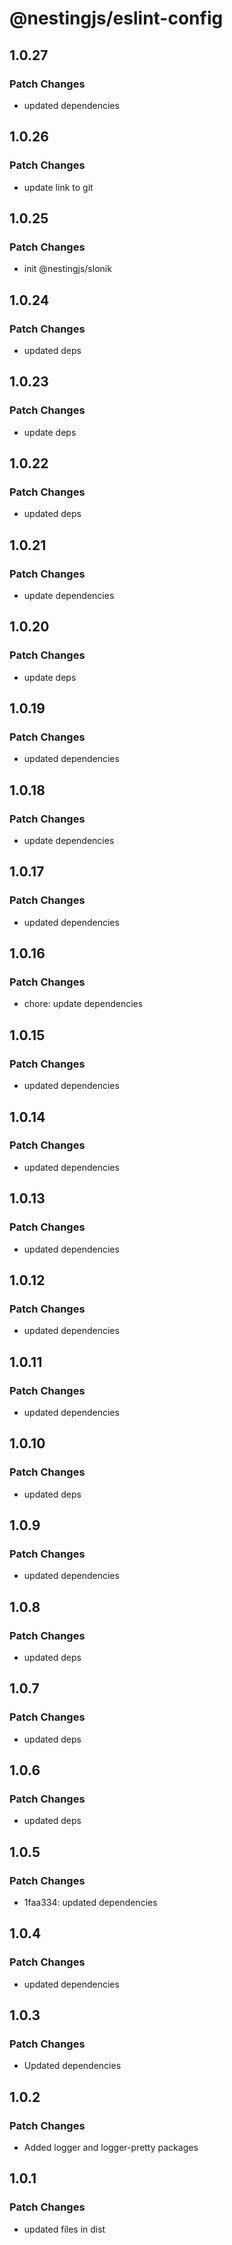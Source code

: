 # @nestingjs/eslint-config

## 1.0.27

### Patch Changes

- updated dependencies

## 1.0.26

### Patch Changes

- update link to git

## 1.0.25

### Patch Changes

- init @nestingjs/slonik

## 1.0.24

### Patch Changes

- updated deps

## 1.0.23

### Patch Changes

- update deps

## 1.0.22

### Patch Changes

- updated deps

## 1.0.21

### Patch Changes

- update dependencies

## 1.0.20

### Patch Changes

- update deps

## 1.0.19

### Patch Changes

- updated dependencies

## 1.0.18

### Patch Changes

- update dependencies

## 1.0.17

### Patch Changes

- updated dependencies

## 1.0.16

### Patch Changes

- chore: update dependencies

## 1.0.15

### Patch Changes

- updated dependencies

## 1.0.14

### Patch Changes

- updated dependencies

## 1.0.13

### Patch Changes

- updated dependencies

## 1.0.12

### Patch Changes

- updated dependencies

## 1.0.11

### Patch Changes

- updated dependencies

## 1.0.10

### Patch Changes

- updated deps

## 1.0.9

### Patch Changes

- updated dependencies

## 1.0.8

### Patch Changes

- updated deps

## 1.0.7

### Patch Changes

- updated deps

## 1.0.6

### Patch Changes

- updated deps

## 1.0.5

### Patch Changes

- 1faa334: updated dependencies

## 1.0.4

### Patch Changes

- updated dependencies

## 1.0.3

### Patch Changes

- Updated dependencies

## 1.0.2

### Patch Changes

- Added logger and logger-pretty packages

## 1.0.1

### Patch Changes

- updated files in dist
